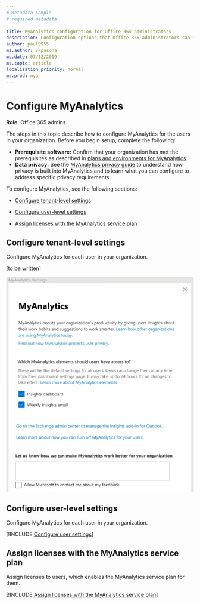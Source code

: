 ```yaml
---
# Metadata Sample
# required metadata

title: MyAnalytics configuration for Office 365 administrators
description: Configuration options that Office 365 administrators can make for MyAnalytics users
author: paul9955
ms.author: v-pascha
ms.date: 07/12/2019
ms.topic: article
localization_priority: normal 
ms.prod: mya
---
```


# Configure MyAnalytics

**Role:** Office 365 admins

The steps in this topic describe how to configure MyAnalytics for the users in your organization. Before you begin setup, complete the following:

 * **Prerequisite software:** Confirm that your organization has met the prerequisites as described in [plans and environments for MyAnalytics](../Overview/plans-environments.md).
 * **Data privacy:** See the [MyAnalytics privacy guide](../Overview/Privacy-Guide.md) to understand how privacy is built into MyAnalytics and to learn what you can configure to address specific privacy requirements.

To configure MyAnalytics, see the following sections:

 * [Configure tenant-level settings](#configure-tenant-level-settings)

 * [Configure user-level settings](#configure-user-level-settings)

 * [Assign licenses with the MyAnalytics service plan](#assign-licenses-with-the-myanalytics-service-plan) 


## Configure tenant-level settings

Configure MyAnalytics for each user in your organization.

[to be written]

![Select visibility](../../images/mya/setup/assign-mya-access.png)

## Configure user-level settings

Configure MyAnalytics for each user in your organization.

[!INCLUDE [Configure user settings](../setup/configure-mya-user-settings.md)] 


## Assign licenses with the MyAnalytics service plan

Assign licenses to users, which enables the MyAnalytics service plan for them.

[!INCLUDE [Assign licenses with the MyAnalytics service plan](../setup/assign-licenses.md)]




